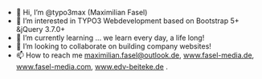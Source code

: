 - 👋 Hi, I’m @typo3max (Maximilian Fasel)
- 👀 I’m interested in TYPO3 Webdevelopment based on Bootstrap 5+ &jQuery 3.7.0+
- 🌱 I’m currently learning ... we learn every day, a life long!
- 💞️ I’m looking to collaborate on building company websites!
- 📫 How to reach me maximilian.fasel@outlook.de, www.fasel-media.de, www.fasel-media.com, www.edv-beiteke.de 
.
<!---
typo3max/typo3max is a ✨ special ✨ repository because its `README.md` (this file) appears on your GitHub profile.
You can click the Preview link to take a look at your changes.
--->
